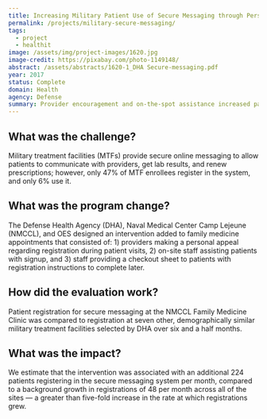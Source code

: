 ```yaml
---
title: Increasing Military Patient Use of Secure Messaging through Personal Appeal and Assistance
permalink: /projects/military-secure-messaging/
tags: 
  - project
  - healthit
image: /assets/img/project-images/1620.jpg 
image-credit: https://pixabay.com/photo-1149148/
abstract: /assets/abstracts/1620-1_DHA Secure-messaging.pdf
year: 2017 
status: Complete
domain: Health 
agency: Defense 
summary: Provider encouragement and on-the-spot assistance increased patient registrations for secure messaging.
---
```

## What was the challenge?

Military treatment facilities (MTFs) provide secure online messaging to allow patients to communicate with providers, get lab results, and renew prescriptions; however, only 47% of MTF enrollees register in the system, and only 6% use it.

## What was the program change?

The Defense Health Agency (DHA), Naval Medical Center Camp Lejeune (NMCCL), and OES designed an intervention added to family medicine appointments that consisted of: 1) providers making a personal appeal regarding registration during patient visits, 2) on-site staff assisting patients with signup, and 3) staff providing a checkout sheet to patients with registration instructions to complete later.

## How did the evaluation work?

Patient registration for secure messaging at the NMCCL Family Medicine Clinic was compared to registration at seven other, demographically similar military treatment facilities selected by DHA over six and a half months.

## What was the impact?

We estimate that the intervention was associated with an additional 224 patients registering in the secure messaging system per month, compared to a background growth in registrations of 48 per month across all of the sites — a greater than five-fold increase in the rate at which registrations grew.

